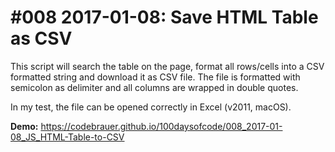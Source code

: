 # #008 2017-01-08: Save HTML Table as CSV

This script will search the table on the page, format all rows/cells into a CSV formatted string and download it as CSV file. The file is formatted with semicolon as delimiter and all columns are wrapped in double quotes.

In my test, the file can be opened correctly in Excel (v2011, macOS).

**Demo:** <https://codebrauer.github.io/100daysofcode/008_2017-01-08_JS_HTML-Table-to-CSV>
